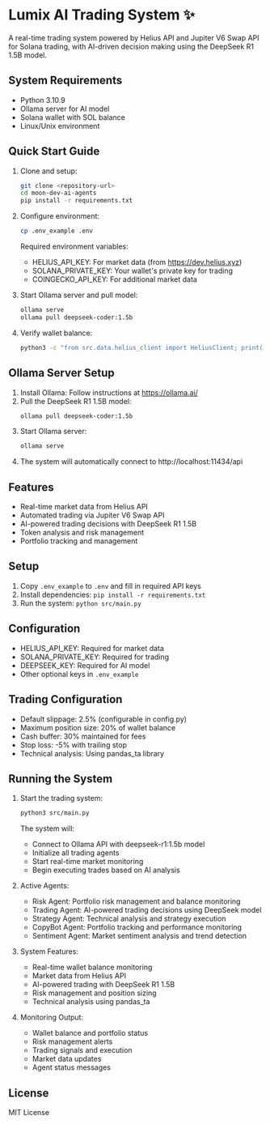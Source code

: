 # Lumix AI Trading System ✨

A real-time trading system powered by Helius API and Jupiter V6 Swap API for Solana trading, with AI-driven decision making using the DeepSeek R1 1.5B model.

## System Requirements
- Python 3.10.9
- Ollama server for AI model
- Solana wallet with SOL balance
- Linux/Unix environment

## Quick Start Guide

1. Clone and setup:
   ```bash
   git clone <repository-url>
   cd moon-dev-ai-agents
   pip install -r requirements.txt
   ```

2. Configure environment:
   ```bash
   cp .env_example .env
   ```
   Required environment variables:
   - HELIUS_API_KEY: For market data (from https://dev.helius.xyz)
   - SOLANA_PRIVATE_KEY: Your wallet's private key for trading
   - COINGECKO_API_KEY: For additional market data

3. Start Ollama server and pull model:
   ```bash
   ollama serve
   ollama pull deepseek-coder:1.5b
   ```

4. Verify wallet balance:
   ```bash
   python3 -c "from src.data.helius_client import HeliusClient; print(f'Wallet Balance: {HeliusClient().get_wallet_balance(\"4BKPzFyjBaRP3L1PNDf3xTerJmbbxxESmDmZJ2CZYdQ5\")} SOL')"
   ```

## Ollama Server Setup
1. Install Ollama: Follow instructions at https://ollama.ai/
2. Pull the DeepSeek R1 1.5B model:
   ```bash
   ollama pull deepseek-coder:1.5b
   ```
3. Start Ollama server:
   ```bash
   ollama serve
   ```
4. The system will automatically connect to http://localhost:11434/api

## Features
- Real-time market data from Helius API
- Automated trading via Jupiter V6 Swap API
- AI-powered trading decisions with DeepSeek R1 1.5B
- Token analysis and risk management
- Portfolio tracking and management

## Setup
1. Copy `.env_example` to `.env` and fill in required API keys
2. Install dependencies: `pip install -r requirements.txt`
3. Run the system: `python src/main.py`

## Configuration
- HELIUS_API_KEY: Required for market data
- SOLANA_PRIVATE_KEY: Required for trading
- DEEPSEEK_KEY: Required for AI model
- Other optional keys in `.env_example`

## Trading Configuration
- Default slippage: 2.5% (configurable in config.py)
- Maximum position size: 20% of wallet balance
- Cash buffer: 30% maintained for fees
- Stop loss: -5% with trailing stop
- Technical analysis: Using pandas_ta library

## Running the System

1. Start the trading system:
   ```bash
   python3 src/main.py
   ```
   The system will:
   - Connect to Ollama API with deepseek-r1:1.5b model
   - Initialize all trading agents
   - Start real-time market monitoring
   - Begin executing trades based on AI analysis

2. Active Agents:
   - Risk Agent: Portfolio risk management and balance monitoring
   - Trading Agent: AI-powered trading decisions using DeepSeek model
   - Strategy Agent: Technical analysis and strategy execution
   - CopyBot Agent: Portfolio tracking and performance monitoring
   - Sentiment Agent: Market sentiment analysis and trend detection

3. System Features:
   - Real-time wallet balance monitoring
   - Market data from Helius API
   - AI-powered trading with DeepSeek R1 1.5B
   - Risk management and position sizing
   - Technical analysis using pandas_ta

4. Monitoring Output:
   - Wallet balance and portfolio status
   - Risk management alerts
   - Trading signals and execution
   - Market data updates
   - Agent status messages

## License
MIT License
